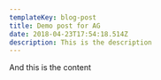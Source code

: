 ```yaml
---
templateKey: blog-post
title: Demo post for AG
date: 2018-04-23T17:54:18.514Z
description: This is the description
---
```

And this is the content
